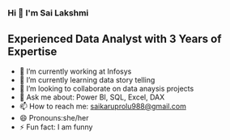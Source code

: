 ### Hi 👋 I'm Sai Lakshmi

## Experienced Data Analyst with 3 Years of Expertise

- 🔭 I’m currently working at Infosys
- 🌱 I’m currently learning data story telling
- 👯 I’m looking to collaborate on data anaysis projects
- 💬 Ask me about: Power BI, SQL, Excel, DAX
- 📫 How to reach me: saikaruprolu988@gmail.com
- 😄 Pronouns:she/her
- ⚡ Fun fact: I am funny

